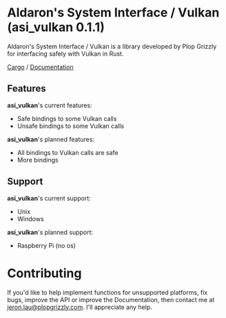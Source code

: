 # Aldaron's System Interface / Vulkan (asi_vulkan 0.1.1)

Aldaron's System Interface / Vulkan is a library developed by Plop Grizzly
for interfacing safely with Vulkan in Rust.

[Cargo](https://crates.io/crates/asi_vulkan) /
[Documentation](https://docs.rs/asi_vulkan)

## Features
**asi_vulkan**'s current features:
* Safe bindings to some Vulkan calls
* Unsafe bindings to some Vulkan calls

**asi_vulkan**'s planned features:
* All bindings to Vulkan calls are safe
* More bindings

## Support
**asi_vulkan**'s current support:
* Unix
* Windows

**asi_vulkan**'s planned support:
* Raspberry Pi (no os)

# Contributing
If you'd like to help implement functions for unsupported platforms, fix bugs,
improve the API or improve the Documentation, then contact me at
jeron.lau@plopgrizzly.com. I'll appreciate any help.
